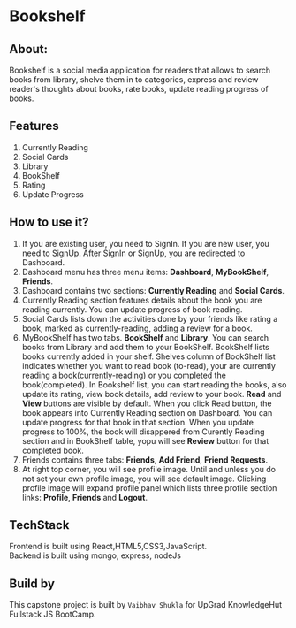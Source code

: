 # Bookshelf

## About:
Bookshelf is a social media application for readers that allows to search books from library, shelve them in to categories, express and review reader's thoughts about books, rate books, update reading progress of books.

## Features
1. Currently Reading
2. Social Cards
3. Library
4. BookShelf
5. Rating
6. Update Progress

## How to use it?
1. If you are existing user, you need to SignIn. If you are new user, you need to SignUp. After SignIn or SignUp, you are redirected to Dashboard.
2. Dashboard menu has three menu items: **Dashboard**, **MyBookShelf**, **Friends**.
3. Dashboard contains two sections: **Currently Reading** and **Social Cards**. 
4. Currently Reading section features details about the book you are reading currently. You can update progress of book reading.
5. Social Cards lists down the activities done by your friends like rating a book, marked as currently-reading, adding a review for a book.
6. MyBookShelf has two tabs. **BookShelf** and **Library**. You can search books from Library and add them to your BookShelf. BookShelf lists books currently added in your shelf. Shelves column of BookShelf list indicates whether you want to read book (to-read), your are currently reading a book(currently-reading) or you completed the book(completed). In Bookshelf list, you can start reading the books, also update its rating, view book details, add review to your book. **Read** and **View** buttons are visible by default. When you click Read button, the book appears into Currently Reading section on Dashboard. You can update progress for that book in that section. When you update progress to 100%, the book will disappered from Curently Reading section and in BookShelf table, yopu will see **Review** button for that completed book.
7. Friends contains three tabs: **Friends**, **Add Friend**, **Friend Requests**.
8. At right top corner, you will see profile image. Until and unless you do not set your own profile image, you will
see default image. Clicking profile image will expand profile panel which lists three profile section links: **Profile**, **Friends** and **Logout**.

## TechStack
Frontend is built using React,HTML5,CSS3,JavaScript.\
Backend is built using mongo, express, nodeJs

## Build by
This capstone project is built by `Vaibhav Shukla` for UpGrad KnowledgeHut Fullstack JS BootCamp.